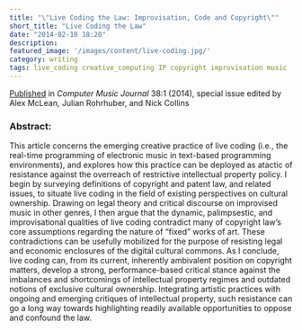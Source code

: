 ```yaml
---
title: "\"Live Coding the Law: Improvisation, Code and Copyright\""
short_title: "Live Coding the Law"
date: "2014-02-10 18:20"
description:
featured_image: '/images/content/live-coding.jpg/'
category: writing
tags: live_coding creative_computing IP copyright improvisation music
---
```


[Published][1] in _Computer Music Journal_ 38:1 (2014), special issue edited by  Alex McLean, Julian Rohrhuber, and Nick Collins

[1]: https://www.academia.edu/5259067/Live_Coding_the_Law_Improvisation_Code_and_Copyright

### Abstract:
This article concerns the emerging creative practice of live coding (i.e., the real-time programming of electronic music in text-based programming environments), and explores how this practice can be deployed as atactic of resistance against the overreach of restrictive intellectual property policy. I begin by surveying definitions of copyright and patent law, and related issues, to situate live coding in the field of existing perspectives on cultural ownership. Drawing on legal theory and critical discourse on improvised music in other genres, I then argue that the dynamic, palimpsestic, and improvisational qualities of live coding contradict many of copyright law’s core assumptions regarding the nature of “fixed” works of art. These contradictions can be usefully mobilized for the purpose of resisting legal and economic enclosures of the digital cultural commons. As I conclude, live coding can, from its current, inherently ambivalent position on copyright matters, develop a strong, performance-based critical stance against the imbalances and shortcomings of intellectual property regimes and outdated notions of exclusive cultural ownership. Integrating artistic practices with ongoing and emerging critiques of intellectual property, such resistance can go a long way towards highlighting readily available opportunities to oppose and confound the law.
